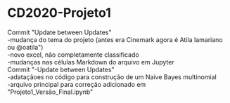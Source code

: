 # CD2020-Projeto1
Commit "Update between Updates"  
  -mudança do tema do projeto (antes era Cinemark agora é Atila Iamariano ou @oatila")  
  -novo excel, não completamente classificado  
  -mudanças nas células Markdown do arquivo em Jupyter  
Commit "-Update between Updates"  
  -adataçãoes no código para construção de um Naive Bayes multinomial  
  -arquivo principal para correção adicionado em "Projeto1_Versão_Final.ipynb"
